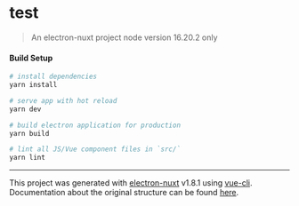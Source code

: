 # test

> An electron-nuxt project
> node version 16.20.2 only

#### Build Setup

``` bash
# install dependencies
yarn install

# serve app with hot reload
yarn dev

# build electron application for production
yarn build

# lint all JS/Vue component files in `src/`
yarn lint

```

---

This project was generated with [electron-nuxt](https://github.com/michalzaq12/electron-nuxt) v1.8.1 using [vue-cli](https://github.com/vuejs/vue-cli). Documentation about the original structure can be found [here](https://github.com/michalzaq12/electron-nuxt/blob/master/README.md).

